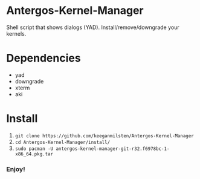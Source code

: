 # Antergos-Kernel-Manager

Shell script that shows dialogs (YAD). Install/remove/downgrade your kernels.

# Dependencies

* yad
* downgrade
* xterm
* aki

# Install

1.  `git clone https://github.com/keeganmilsten/Antergos-Kernel-Manager`
2. `cd Antergos-Kernel-Manager/install/`
3. `sudo pacman -U antergos-kernel-manager-git-r32.f6978bc-1-x86_64.pkg.tar`

### Enjoy!
